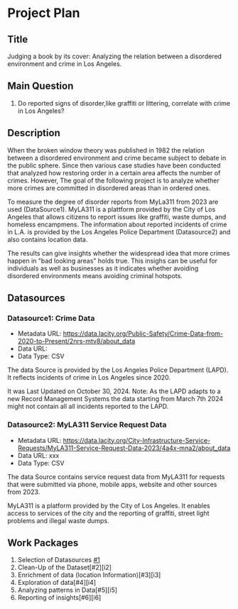 # Project Plan

## Title
<!-- Give your project a short title. -->
Judging a book by its cover: Analyzing the relation between a disordered environment and crime in Los Angeles.

## Main Question

<!-- Think about one main question you want to answer based on the data. -->
1. Do reported signs of disorder,like graffiti or littering, correlate with crime in Los Angeles? 

## Description

<!-- Describe your data science project in max. 200 words. Consider writing about why and how you attempt it. -->
When the broken window theory was published in 1982 the relation between a disordered environment and crime became subject to debate in the public sphere.
Since then various case studies have been conducted that analyzed how restoring order in a certain area affects the number of crimes.
However, The goal of the following project is to analyze whether more crimes are committed in disordered areas than in ordered ones.

To measure the degree of disorder reports from MyLa311 from 2023 are used (DataSource1). 
MyLA311 is a plattform provided by the City of Los Angeles that allows citizens to report issues like graffiti, waste dumps, 
and homeless encampmens. 
The information about reported incidents of crime in L.A. is provided by the Los Angeles Police Department (Datasource2) 
and also contains location data. 

The results can give insights whether the widespread idea that more crimes happen in "bad looking areas" holds true.
This insighs can be useful for individuals as well as businesses as it indicates whether avoiding disordered environments means avoiding criminal hotspots.  


## Datasources

### Datasource1: Crime Data
* Metadata URL: https://data.lacity.org/Public-Safety/Crime-Data-from-2020-to-Present/2nrs-mtv8/about_data
* Data URL: 
* Data Type: CSV

The data Source is provided by the Los Angeles Police Department (LAPD). It reflects incidents of crime in Los Angeles since 2020. 

It was Last Updated on October 30, 2024. 
Note: As the LAPD adapts to a new Record Management Systems the data starting from  March 7th 2024 might not  contain all all incidents reported to the LAPD.

### Datasource2: MyLA311 Service Request Data
* Metadata URL: https://data.lacity.org/City-Infrastructure-Service-Requests/MyLA311-Service-Request-Data-2023/4a4x-mna2/about_data
* Data URL: xxx
* Data Type: CSV

The data Source contains service request data from MyLA311 for requests that were submitted via phone, mobile apps, website and other sources from 2023.

MyLA311 is a platform provided by the City of Los Angeles. It enables access to services of the city and the reporting of graffiti, street light problems and illegal waste dumps.

## Work Packages

<!-- List of work packages ordered sequentially, each pointing to an issue with more details. -->

1. Selection of Datasources [#1][i1]
2. Clean-Up of the Dataset[#2][i2]
3. Enrichment of data (location Information)[#3][i3]
4. Exploration of data[#4][i4]
5. Analyzing patterns in Data[#5][i5]
6. Reporting of insights[#6][i6]


[i1]: https://github.com/jvalue/made-template/issues/1

